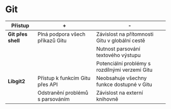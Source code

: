 # Git

| Přístup            | +                                | -                                              |
| ------------------ | -------------------------------- | ---------------------------------------------- |
| **Git přes shell** | Plná podpora všech příkazů Gitu  | Závislost na přítomnosti Gitu v globální cestě |
|                    |                                  | Nutnost parsování textového výstupu            |
|                    |                                  | Potenciální problémy s rozdílnými verzemi Gitu |
| **Libgit2**        | Přístup k funkcím Gitu přes API  | Neobsahuje všechny funkce dostupné v Gitu      |
|                    | Odstranění problémů s parsováním | Závislost na externí knihovně                  |
